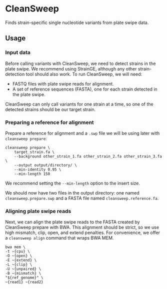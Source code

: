# CleanSweep

Finds strain-specific single nucleotide variants from plate swipe data.

## Usage

### Input data

Before calling variants with CleanSweep, we need to detect strains in the plate swipe. We recommend using StrainGE, although any other strain-detection tool should also work. To run CleanSweep, we will need:

- FASTQ files with plate swipe reads for alignment.
- A set of reference sequences (FASTA), one for each strain detected in the plate swipe.

CleanSweep can only call variants for one strain at a time, so one of the detected strains should be our target strain.

### Preparing a reference for alignment

Prepare a reference for alignment and a ``.swp`` file we will be using later with ``cleansweep prepare``:
```
cleansweep prepare \
    target_strain.fa \
    --background other_strain_1.fa other_strain_2.fa other_strain_3.fa \
    --output output/directory/ \
    --min-identity 0.95 \
    --min-length 150
```

We recommend setting the ``--min-length`` option to the insert size.

We should now have two files in the output directory: one named ``cleansweep.prepare.swp`` and a FASTA file named ``cleansweep.reference.fa``.

### Aligning plate swipe reads

Next, we can align the plate swipe reads to the FASTA created by CleanSweep prepare with BWA. This alignment should be strict, so we use high mismatch, clip, open, and extend penalties. For convenience, we offer a ``cleansweep align`` command that wraps BWA MEM.

    bwa mem \
    -t ~{cpu} \
    -O ~{open} \
    -E ~{extend} \
    -L ~{clip} \
    -U ~{unpaired} \
    -B ~{mismatch} \
    "${ref_genome}" \
    ~{read1} ~{read2}